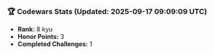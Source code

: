 ### 🏆 Codewars Stats (Updated: 2025-09-17 09:09:09 UTC)

- **Rank:** 8 kyu
- **Honor Points:** 3
- **Completed Challenges:** 1
